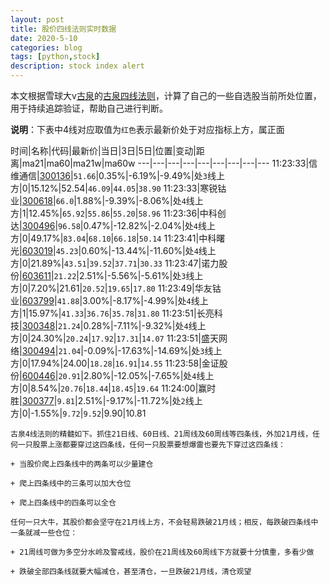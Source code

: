 ```yaml
---
layout: post
title: 股价四线法则实时数据
date: 2020-5-10
categories: blog
tags: [python,stock]
description: stock index alert
---
```



本文根据雪球大v[古泉](https://xueqiu.com/u/7148646888)的[古泉四线法则](https://xueqiu.com/7148646888/130498192)，计算了自己的一些自选股当前所处位置，用于持续追踪验证，帮助自己进行判断。

**说明**：下表中4线对应取值为`红色`表示最新价处于对应指标上方，属正面

时间|名称|代码|最新价|当日|3日|5日|位置|变动|距离|ma21|ma60|ma21w|ma60w
---|---|---|---|---|---|---|---|---
11:23:33|信维通信|[300136](https://xueqiu.com/S/SZ300136)|`51.66`|0.35%|-6.19%|-9.49%|处`3`线上方|0|15.12%|52.54|`46.09`|`44.05`|`38.90`
11:23:33|寒锐钴业|[300618](https://xueqiu.com/S/SZ300618)|`66.0`|1.88%|-9.39%|-8.06%|处`4`线上方|1|12.45%|`65.92`|`55.86`|`55.20`|`58.96`
11:23:36|中科创达|[300496](https://xueqiu.com/S/SZ300496)|`96.58`|0.47%|-12.82%|-2.04%|处`4`线上方|0|49.17%|`83.04`|`68.10`|`66.18`|`50.14`
11:23:41|中科曙光|[603019](https://xueqiu.com/S/SH603019)|`45.23`|0.60%|-13.44%|-11.60%|处`4`线上方|0|21.89%|`43.51`|`39.52`|`37.71`|`30.33`
11:23:47|诺力股份|[603611](https://xueqiu.com/S/SH603611)|`21.22`|2.51%|-5.56%|-5.61%|处`3`线上方|0|7.20%|21.61|`20.52`|`19.65`|`17.80`
11:23:49|华友钴业|[603799](https://xueqiu.com/S/SH603799)|`41.88`|3.00%|-8.17%|-4.99%|处`4`线上方|1|15.97%|`41.33`|`36.76`|`35.78`|`31.80`
11:23:51|长亮科技|[300348](https://xueqiu.com/S/SZ300348)|`21.24`|0.28%|-7.11%|-9.32%|处`4`线上方|0|24.30%|`20.24`|`17.92`|`17.31`|`14.07`
11:23:51|盛天网络|[300494](https://xueqiu.com/S/SZ300494)|`21.04`|-0.09%|-17.63%|-14.69%|处`3`线上方|0|17.94%|24.00|`18.28`|`16.91`|`14.55`
11:23:58|金证股份|[600446](https://xueqiu.com/S/SH600446)|`20.91`|2.80%|-12.05%|-7.65%|处`4`线上方|0|8.54%|`20.76`|`18.44`|`18.45`|`19.64`
11:24:00|赢时胜|[300377](https://xueqiu.com/S/SZ300377)|`9.81`|2.51%|-9.17%|-11.72%|处`2`线上方|0|-1.55%|`9.72`|`9.52`|9.90|10.81

```
古泉4线法则的精髓如下。抓住21日线、60日线、21周线及60周线等四条线，外加21月线，任何一只股票上涨都要穿过这四条线，任何一只股票要想爆雷也要先下穿过这四条线：

+ 当股价爬上四条线中的两条可以少量建仓

+ 爬上四条线中的三条可以加大仓位

+ 爬上四条线中的四条可以全仓

任何一只大牛，其股价都会坚守在21月线上方，不会轻易跌破21月线；相反，每跌破四条线中一条就减一些仓位：

+ 21周线可做为多空分水岭及警戒线，股价在21周线及60周线下方就要十分慎重，多看少做

+ 跌破全部四条线就要大幅减仓，甚至清仓，一旦跌破21月线，清仓观望
```